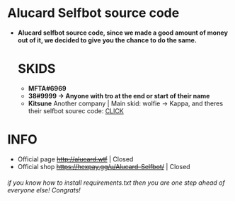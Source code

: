 # Alucard Selfbot source code
  - **Alucard selfbot source code, since we made a good amount of money out of it, we decided to give you the chance to do the same.**

    # SKIDS
      + **MFTA#6969**
      + **38#9999 -> Anyone with tro at the end or start of their name**
      + **Kitsune** Another company | Main skid: wolfie -> Kappa, and theres their selfbot sourec code: [CLICK](https://hastebin.com/uqedaridac.py)
      
# INFO
 - Official page ~~http://alucard.wtf~~ | Closed
 - Official shop ~~https://hexpay.gg/u/Alucard-Selfbot/~~ | Closed

###### if you know how to install requirements.txt then you are one step ahead of everyone else! Congrats!
